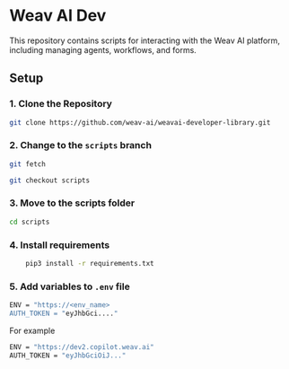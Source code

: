 # Weav AI Dev
This repository contains scripts for interacting with the Weav AI platform, including managing agents, workflows, and forms.

## Setup


### 1. Clone the Repository

```bash
git clone https://github.com/weav-ai/weavai-developer-library.git
```

### 2. Change to the `scripts` branch

```bash
git fetch
```

```bash
git checkout scripts
```

### 3. Move to the scripts folder

```bash
cd scripts
```

### 4. Install requirements

```bash
	pip3 install -r requirements.txt
```

### 5. Add variables to `.env` file

```bash
ENV = "https://<env_name>
AUTH_TOKEN = "eyJhbGci...."

```

For example

```bash
ENV = "https://dev2.copilot.weav.ai"
AUTH_TOKEN = "eyJhbGciOiJ..."
```
